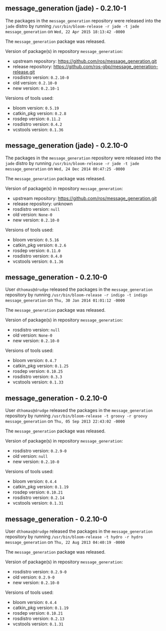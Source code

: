 ## message_generation (jade) - 0.2.10-1

The packages in the `message_generation` repository were released into the `jade` distro by running `/usr/bin/bloom-release -r jade -t jade message_generation` on `Wed, 22 Apr 2015 18:13:42 -0000`

The `message_generation` package was released.

Version of package(s) in repository `message_generation`:
- upstream repository: https://github.com/ros/message_generation.git
- release repository: https://github.com/ros-gbp/message_generation-release.git
- rosdistro version: `0.2.10-0`
- old version: `0.2.10-0`
- new version: `0.2.10-1`

Versions of tools used:
- bloom version: `0.5.19`
- catkin_pkg version: `0.2.8`
- rosdep version: `0.11.2`
- rosdistro version: `0.4.2`
- vcstools version: `0.1.36`


## message_generation (jade) - 0.2.10-0

The packages in the `message_generation` repository were released into the `jade` distro by running `/usr/bin/bloom-release -r jade -t jade message_generation` on `Wed, 24 Dec 2014 00:47:25 -0000`

The `message_generation` package was released.

Version of package(s) in repository `message_generation`:
- upstream repository: https://github.com/ros/message_generation.git
- release repository: unknown
- rosdistro version: `null`
- old version: `None-0`
- new version: `0.2.10-0`

Versions of tools used:
- bloom version: `0.5.16`
- catkin_pkg version: `0.2.6`
- rosdep version: `0.11.0`
- rosdistro version: `0.4.0`
- vcstools version: `0.1.36`


## message_generation - 0.2.10-0

User `dthomas@drudge` released the packages in the `message_generation` repository by running `/usr/bin/bloom-release -r indigo -t indigo message_generation` on `Thu, 30 Jan 2014 01:01:12 -0000`

The `message_generation` package was released.

Version of package(s) in repository `message_generation`:
- rosdistro version: `null`
- old version: `None-0`
- new version: `0.2.10-0`

Versions of tools used:
- bloom version: `0.4.7`
- catkin_pkg version: `0.1.25`
- rosdep version: `0.10.25`
- rosdistro version: `0.3.3`
- vcstools version: `0.1.33`


## message_generation - 0.2.10-0

User `dthomas@drudge` released the packages in the `message_generation` repository by running `/usr/bin/bloom-release -t groovy -r groovy message_generation` on `Thu, 05 Sep 2013 22:43:02 -0000`

The `message_generation` package was released.

Version of package(s) in repository `message_generation`:
- rosdistro version: `0.2.9-0`
- old version: `null`
- new version: `0.2.10-0`

Versions of tools used:
- bloom version: `0.4.4`
- catkin_pkg version: `0.1.19`
- rosdep version: `0.10.21`
- rosdistro version: `0.2.14`
- vcstools version: `0.1.31`


## message_generation - 0.2.10-0

User `dthomas@drudge` released the packages in the `message_generation` repository by running `/usr/bin/bloom-release -t hydro -r hydro message_generation` on `Thu, 22 Aug 2013 04:40:19 -0000`

The `message_generation` package was released.

Version of package(s) in repository `message_generation`:
- rosdistro version: `0.2.9-0`
- old version: `0.2.9-0`
- new version: `0.2.10-0`

Versions of tools used:
- bloom version: `0.4.4`
- catkin_pkg version: `0.1.19`
- rosdep version: `0.10.21`
- rosdistro version: `0.2.13`
- vcstools version: `0.1.31`



